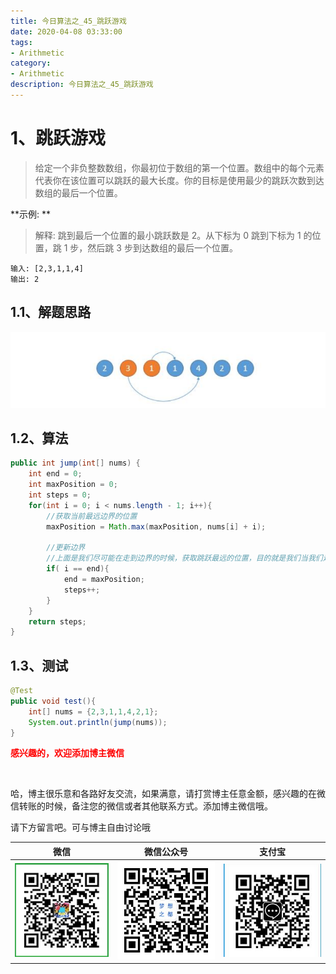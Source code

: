 ```yaml
---
title: 今日算法之_45_跳跃游戏
date: 2020-04-08 03:33:00
tags: 
- Arithmetic
category: 
- Arithmetic
description: 今日算法之_45_跳跃游戏
---
```




# 1、跳跃游戏
> 给定一个非负整数数组，你最初位于数组的第一个位置。数组中的每个元素代表你在该位置可以跳跃的最大长度。你的目标是使用最少的跳跃次数到达数组的最后一个位置。



**示例: ** 

> 解释: 跳到最后一个位置的最小跳跃数是 2。从下标为 0 跳到下标为 1 的位置，跳 1 步，然后跳 3 步到达数组的最后一个位置。

```
输入: [2,3,1,1,4]
输出: 2
```





## 1.1、解题思路 

> 

![1586331034442](https://raw.githubusercontent.com/HealerJean/HealerJean.github.io/master/blogImages/1586331034442.png)

## 1.2、算法

```java
public int jump(int[] nums) {
    int end = 0;
    int maxPosition = 0;
    int steps = 0;
    for(int i = 0; i < nums.length - 1; i++){
        //获取当前最远边界的位置
        maxPosition = Math.max(maxPosition, nums[i] + i);
        
        //更新边界
        //上面是我们尽可能在走到边界的时候，获取跳跃最远的位置，目的就是我们当我们走到边界的时候，设置下一个边界的位置
        if( i == end){
            end = maxPosition;
            steps++;
        }
    }
    return steps;
}
```




## 1.3、测试 

```java
@Test
public void test(){
    int[] nums = {2,3,1,1,4,2,1};
    System.out.println(jump(nums));
}

```








  **<font  color="red">感兴趣的，欢迎添加博主微信 </font>**       

​    

哈，博主很乐意和各路好友交流，如果满意，请打赏博主任意金额，感兴趣的在微信转账的时候，备注您的微信或者其他联系方式。添加博主微信哦。    

请下方留言吧。可与博主自由讨论哦   



|微信 | 微信公众号|支付宝|
|:-------:|:-------:|:------:|
| ![微信](https://raw.githubusercontent.com/HealerJean/HealerJean.github.io/master/assets/img/tctip/weixin.jpg)|![微信公众号](https://raw.githubusercontent.com/HealerJean/HealerJean.github.io/master/assets/img/my/qrcode_for_gh_a23c07a2da9e_258.jpg)|![支付宝](https://raw.githubusercontent.com/HealerJean/HealerJean.github.io/master/assets/img/tctip/alpay.jpg) |



<link rel="stylesheet" href="https://unpkg.com/gitalk/dist/gitalk.css">

<script src="https://unpkg.com/gitalk@latest/dist/gitalk.min.js"></script> 
<div id="gitalk-container"></div>    
 <script type="text/javascript">
    var gitalk = new Gitalk({
		clientID: `1d164cd85549874d0e3a`,
		clientSecret: `527c3d223d1e6608953e835b547061037d140355`,
		repo: `HealerJean.github.io`,
		owner: 'HealerJean',
		admin: ['HealerJean'],
		id: 'ukHpwsBKbnQRXy3U',
    });
    gitalk.render('gitalk-container');
</script> 

